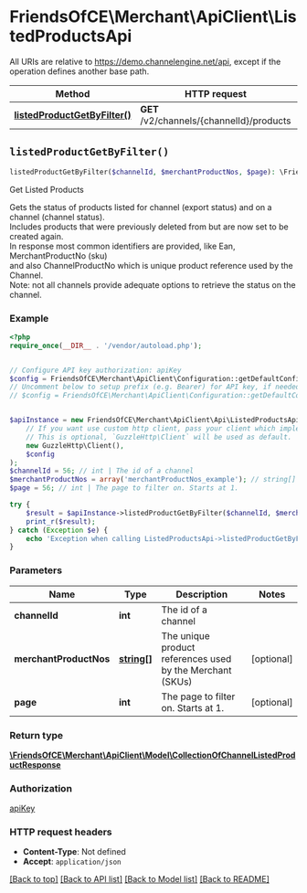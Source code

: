 # FriendsOfCE\Merchant\ApiClient\ListedProductsApi

All URIs are relative to https://demo.channelengine.net/api, except if the operation defines another base path.

| Method | HTTP request | Description |
| ------------- | ------------- | ------------- |
| [**listedProductGetByFilter()**](ListedProductsApi.md#listedProductGetByFilter) | **GET** /v2/channels/{channelId}/products | Get Listed Products |


## `listedProductGetByFilter()`

```php
listedProductGetByFilter($channelId, $merchantProductNos, $page): \FriendsOfCE\Merchant\ApiClient\Model\CollectionOfChannelListedProductResponse
```

Get Listed Products

Gets the status of products listed for channel (export status) and on a channel (channel status).<br />Includes products that were previously deleted from but are now set to be created again.<br />In response most common identifiers are provided, like Ean, MerchantProductNo (sku)<br />and also ChannelProductNo which is unique product reference used by the Channel.<br />Note: not all channels provide adequate options to retrieve the status on the channel.

### Example

```php
<?php
require_once(__DIR__ . '/vendor/autoload.php');


// Configure API key authorization: apiKey
$config = FriendsOfCE\Merchant\ApiClient\Configuration::getDefaultConfiguration()->setApiKey('apikey', 'YOUR_API_KEY');
// Uncomment below to setup prefix (e.g. Bearer) for API key, if needed
// $config = FriendsOfCE\Merchant\ApiClient\Configuration::getDefaultConfiguration()->setApiKeyPrefix('apikey', 'Bearer');


$apiInstance = new FriendsOfCE\Merchant\ApiClient\Api\ListedProductsApi(
    // If you want use custom http client, pass your client which implements `GuzzleHttp\ClientInterface`.
    // This is optional, `GuzzleHttp\Client` will be used as default.
    new GuzzleHttp\Client(),
    $config
);
$channelId = 56; // int | The id of a channel
$merchantProductNos = array('merchantProductNos_example'); // string[] | The unique product references used by the Merchant (SKUs)
$page = 56; // int | The page to filter on. Starts at 1.

try {
    $result = $apiInstance->listedProductGetByFilter($channelId, $merchantProductNos, $page);
    print_r($result);
} catch (Exception $e) {
    echo 'Exception when calling ListedProductsApi->listedProductGetByFilter: ', $e->getMessage(), PHP_EOL;
}
```

### Parameters

| Name | Type | Description  | Notes |
| ------------- | ------------- | ------------- | ------------- |
| **channelId** | **int**| The id of a channel | |
| **merchantProductNos** | [**string[]**](../Model/string.md)| The unique product references used by the Merchant (SKUs) | [optional] |
| **page** | **int**| The page to filter on. Starts at 1. | [optional] |

### Return type

[**\FriendsOfCE\Merchant\ApiClient\Model\CollectionOfChannelListedProductResponse**](../Model/CollectionOfChannelListedProductResponse.md)

### Authorization

[apiKey](../../README.md#apiKey)

### HTTP request headers

- **Content-Type**: Not defined
- **Accept**: `application/json`

[[Back to top]](#) [[Back to API list]](../../README.md#endpoints)
[[Back to Model list]](../../README.md#models)
[[Back to README]](../../README.md)
